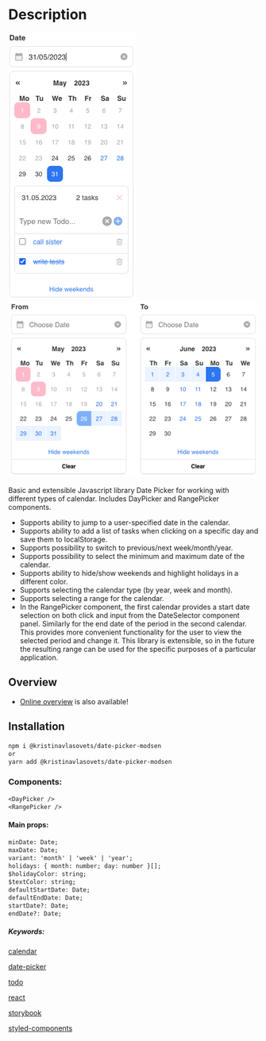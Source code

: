 # Description

![daypicker](./screenshots/daypicker.png)
![rangepicker](./screenshots/rangepicker.png)

Basic and extensible Javascript library Date Picker for working with different types of calendar. Includes DayPicker and RangePicker components.

- Supports ability to jump to a user-specified date in the calendar.
- Supports ability to add a list of tasks when clicking on a specific day and save them to localStorage.
- Supports possibility to switch to previous/next week/month/year.
- Supports possibility to select the minimum and maximum date of the calendar.
- Supports ability to hide/show weekends and highlight holidays in a different color.
- Supports selecting the calendar type (by year, week and month).
- Supports selecting a range for the calendar.
- In the RangePicker component, the first calendar provides a start date selection on both click and input from the DateSelector component panel. Similarly for the end date of the period in the second calendar. This provides more convenient functionality for the user to view the selected period and change it. This library is extensible, so in the future the resulting range can be used for the specific purposes of a particular application.

## Overview

- [Online overview](https://taupe-malasada-ce996f.netlify.app/?path=/story/components-daypicker--default) is also available!

## Installation

```
npm i @kristinavlasovets/date-picker-modsen
or
yarn add @kristinavlasovets/date-picker-modsen
```

### Components:

```
<DayPicker />
<RangePicker />
```

#### Main props:

```
minDate: Date;
maxDate: Date;
variant: 'month' | 'week' | 'year';
holidays: { month: number; day: number }[];
$holidayColor: string;
$textColor: string;
defaultStartDate: Date;
defaultEndDate: Date;
startDate?: Date;
endDate?: Date;
```

##### Keywords:

[calendar](https://www.npmjs.com/search?q=keywords:calendar)

[date-picker](https://www.npmjs.com/search?q=keywords:date-picker)

[todo](https://www.npmjs.com/search?q=keywords:todo)

[react](https://www.npmjs.com/search?q=keywords:react)

[storybook](https://storybook.js.org/docs/basics/introduction/)

[styled-components](https://www.npmjs.com/package/styled-components)
